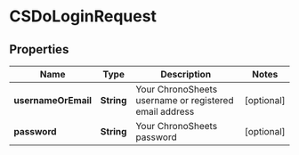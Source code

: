 
# CSDoLoginRequest

## Properties
Name | Type | Description | Notes
------------ | ------------- | ------------- | -------------
**usernameOrEmail** | **String** | Your ChronoSheets username or registered email address |  [optional]
**password** | **String** | Your ChronoSheets password |  [optional]



